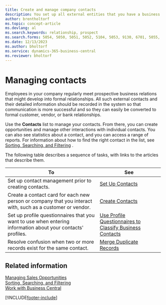 ```yaml
---
title: Create and manage company contacts
description: You set up all external entities that you have a business relationship with (such as prospects, customers, vendors, and consultants) as contacts.
author: brentholtorf
ms.topic: concept-article
ms.devlang: al
ms.search.keywords: relationship, prospect
ms.search.forms: 5054, 5050, 5051, 5052, 5104, 5053, 9130, 6701, 5055, 1604
ms.date: 12/13/2023
ms.author: bholtorf
ms.service: dynamics-365-business-central
ms.reviewer: bholtorf
---
```


# Managing contacts

Employees in your company regularly meet prospective business relations that might develop into formal relationships. All such external contacts and their detailed information should be recorded in the system so that communication is more successful and so they can easily be converted to formal customer, vendor, or bank relationships.

Use the **Contacts** list to manage your contacts. From there, you can create opportunities and manage other interactions with individual contacts. You can also see statistics about a contact, and you can access a range of reports. For information about how to find the right contact in the list, see [Sorting, Searching, and Filtering](ui-enter-criteria-filters.md) .  

The following table describes a sequence of tasks, with links to the articles that describe them.

| To | See |
| --- | --- |
| Set up contact management prior to creating contacts. |[Set Up Contacts](marketing-setup-contacts.md) |
| Create a contact card for each new person or company that you interact with, such as a customer or vendor. |[Create Contacts](marketing-create-contact-companies.md) |
|Set up profile questionnaires that you want to use when entering information about your contacts' profiles.|[Use Profile Questionnaires to Classify Business Contacts](marketing-create-contact-profile-questionnaire.md)|
|Resolve confusion when two or more records exist for the same contact.|[Merge Duplicate Records](sales-how-merge-duplicate-records.md)|

## Related information

[Managing Sales Opportunities](marketing-manage-sales-opportunities.md)  
[Sorting, Searching, and Filtering](ui-enter-criteria-filters.md)  
[Work with Business Central](ui-work-product.md)  


[!INCLUDE[footer-include](includes/footer-banner.md)]
